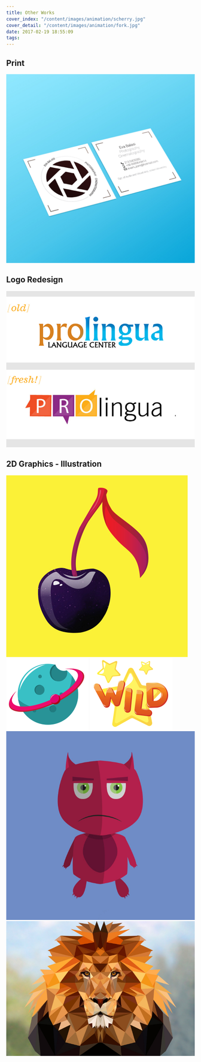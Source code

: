 ```yaml
---
title: Other Works
cover_index: "/content/images/animation/scherry.jpg"
cover_detail: "/content/images/animation/fork.jpg"
date: 2017-02-19 18:55:09
tags:
---
```

## Print

<img class="post" src="/content/images/animation/evacard_mockup.jpg">

## Logo Redesign 

<img class="post-small" src="/content/images/animation/logo-prolingua.jpg">

## 2D Graphics - Illustration

<img class="post-small" src="/content/images/animation/scherry.jpg">

<img src="/content/images/animation/set2_scatter.png">

<img src="/content/images/animation/set2_wild.png">

<img class="post-small" src="/content/images/animation/Gilbert.jpg">

<img class="post-small" src="/content/images/animation/poly_lion.jpg">